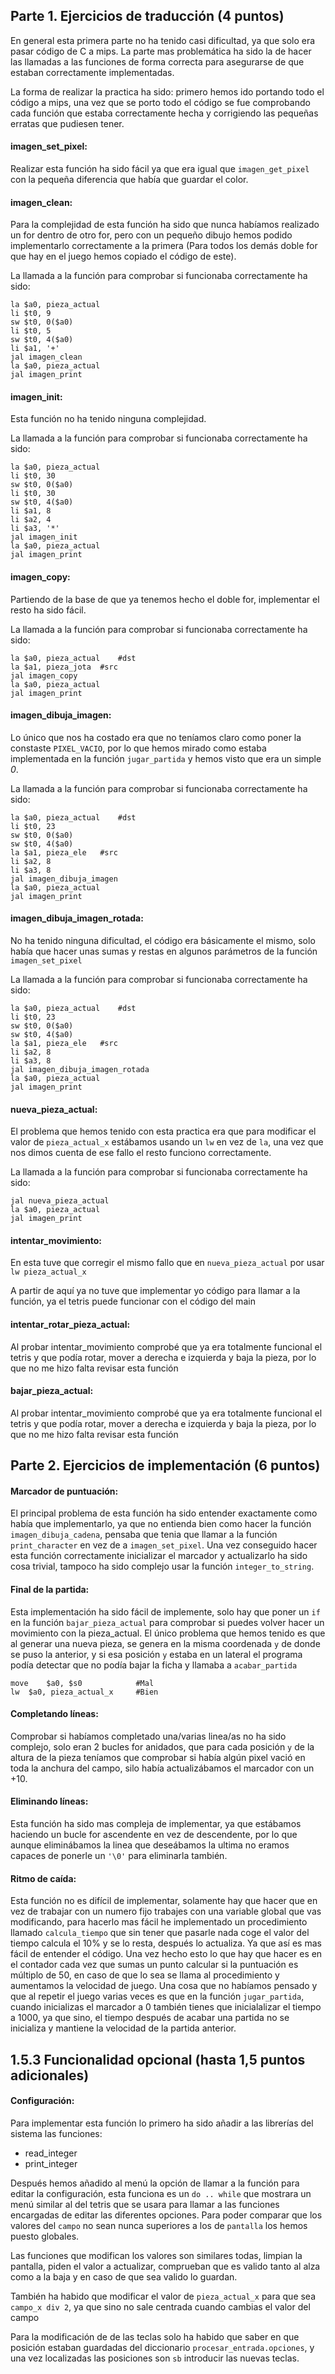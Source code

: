 

## Parte 1. Ejercicios de traducción (4 puntos)

En general esta primera parte no ha tenido casi dificultad, ya que solo era pasar código de C a mips.
La parte mas problemática ha sido la de hacer las llamadas a las funciones de forma correcta para asegurarse de que estaban correctamente implementadas.

La forma de realizar la practica ha sido: primero hemos ido portando todo el código a mips, una vez que se porto todo el código se fue comprobando cada función que estaba correctamente hecha y corrigiendo las pequeñas erratas que pudiesen tener.



#### imagen_set_pixel:
Realizar esta función ha sido fácil ya que era igual que `imagen_get_pixel` con la pequeña diferencia que había que guardar el color.



#### imagen_clean:
Para la complejidad de esta función ha sido que nunca habíamos realizado un for dentro de otro for, pero con un pequeño dibujo hemos podido implementarlo correctamente a la primera (Para todos los demás doble for que hay en el juego hemos copiado el código de este).

La llamada a la función para comprobar si funcionaba correctamente ha sido:
```
la $a0, pieza_actual
li $t0, 9
sw $t0, 0($a0)
li $t0, 5
sw $t0, 4($a0)
li $a1, '+'
jal imagen_clean
la $a0, pieza_actual
jal imagen_print
```


#### imagen_init:
Esta función no ha tenido ninguna complejidad.

La llamada a la función para comprobar si funcionaba correctamente ha sido:

```
la $a0, pieza_actual
li $t0, 30
sw $t0, 0($a0)
li $t0, 30
sw $t0, 4($a0)
li $a1, 8
li $a2, 4
li $a3, '*'
jal imagen_init
la $a0, pieza_actual
jal imagen_print
```



#### imagen_copy:
Partiendo de la base de que ya tenemos hecho el doble for, implementar el resto ha sido fácil.

La llamada a la función para comprobar si funcionaba correctamente ha sido:

```
la $a0, pieza_actual	#dst
la $a1, pieza_jota	#src
jal imagen_copy
la $a0, pieza_actual
jal imagen_print
```



#### imagen_dibuja_imagen:
Lo único que nos ha costado era que no teníamos claro como poner la constaste `PIXEL_VACIO`, por lo que hemos mirado como estaba implementada en la función `jugar_partida` y hemos visto que era un simple *0*.

La llamada a la función para comprobar si funcionaba correctamente ha sido:

```
la $a0, pieza_actual	#dst
li $t0, 23
sw $t0, 0($a0)
sw $t0, 4($a0)
la $a1, pieza_ele	#src
li $a2, 8
li $a3, 8
jal imagen_dibuja_imagen
la $a0, pieza_actual
jal imagen_print
```



#### imagen_dibuja_imagen_rotada:
No ha tenido ninguna dificultad, el código era básicamente el mismo, solo había que hacer unas sumas y restas en algunos parámetros de la función `imagen_set_pixel`

La llamada a la función para comprobar si funcionaba correctamente ha sido:

```
la $a0, pieza_actual	#dst
li $t0, 23
sw $t0, 0($a0)
sw $t0, 4($a0)
la $a1, pieza_ele	#src
li $a2, 8
li $a3, 8
jal imagen_dibuja_imagen_rotada
la $a0, pieza_actual
jal imagen_print
```

#### nueva_pieza_actual:
El problema que hemos tenido con esta practica era que para modificar el valor de `pieza_actual_x` estábamos usando un `lw` en vez de `la`, una vez que nos dimos cuenta de ese fallo el resto funciono correctamente.

La llamada a la función para comprobar si funcionaba correctamente ha sido:

```
jal nueva_pieza_actual
la $a0, pieza_actual
jal imagen_print
```



#### intentar_movimiento:
En esta tuve que corregir el mismo fallo que en `nueva_pieza_actual` por usar `lw pieza_actual_x`

A partir de aquí ya no tuve que implementar yo código para llamar a la función, ya el tetris puede funcionar con el código del main



#### intentar_rotar_pieza_actual:
Al probar intentar_movimiento comprobé que ya era totalmente funcional el tetris y que podía rotar, mover a derecha e izquierda y baja la pieza, por lo que no me hizo falta revisar esta función


#### bajar_pieza_actual:
Al probar intentar_movimiento comprobé que ya era totalmente funcional el tetris y que podía rotar, mover a derecha e izquierda y baja la pieza, por lo que no me hizo falta revisar esta función


## Parte 2. Ejercicios de implementación (6 puntos)


#### Marcador de puntuación:
El principal problema de esta función ha sido entender exactamente como había que implementarlo, ya que no entienda bien como hacer la función  `imagen_dibuja_cadena`, pensaba que tenia que llamar a la función `print_character` en vez de a `imagen_set_pixel`. Una vez conseguido hacer esta función correctamente inicializar el marcador y actualizarlo ha sido cosa trivial, tampoco ha sido complejo usar la función `integer_to_string`.





#### Final de la partida:
Esta implementación ha sido fácil de implemente, solo hay que poner un `if` en la función `bajar_pieza_actual` para comprobar si puedes volver hacer un movimiento con la pieza_actual.
El único problema que hemos tenido es que al generar una nueva pieza, se genera en la misma coordenada `y` de donde se puso la anterior, y si esa posición `y` estaba en un lateral el programa podía detectar que no podía bajar la ficha y llamaba a `acabar_partida`

```
move	$a0, $s0			#Mal
lw	$a0, pieza_actual_x		#Bien
```

#### Completando líneas:
Comprobar si habíamos completado una/varias linea/as no ha sido complejo, solo eran 2 bucles for anidados, que para cada posición `y` de la altura de la pieza teníamos que comprobar si había algún pixel vació en toda la anchura del campo, silo había actualizábamos el marcador con un +10.


#### Eliminando líneas:
Esta función ha sido mas compleja de implementar, ya que estábamos haciendo un bucle for ascendente en vez de descendente, por lo que aunque eliminábamos la linea que deseábamos la ultima no eramos capaces de ponerle un `'\0'` para eliminarla también.


#### Ritmo de caída:
Esta función no es difícil de implementar, solamente hay que hacer que en vez de trabajar con un numero fijo trabajes con una variable global que vas modificando, para hacerlo mas fácil he implementado un procedimiento llamado `calcula_tiempo` que sin tener que pasarle nada coge el valor del tiempo calcula el 10% y se lo resta, después lo actualiza. Ya que así es mas fácil de entender el código. Una vez hecho esto lo que hay que hacer es en el contador cada vez que sumas un punto calcular si la puntuación es múltiplo de 50, en caso de que lo sea se llama al procedimiento y aumentamos la velocidad de juego.
Una cosa que no habíamos pensado y que al repetir el juego varias veces es que en la función `jugar_partida`, cuando inicializas el marcador a 0 también tienes que inicialalizar el tiempo a 1000, ya que sino, el tiempo después de acabar una partida no se inicializa y mantiene la velocidad de la partida anterior.

## 1.5.3 Funcionalidad opcional (hasta 1,5 puntos adicionales)


#### Configuración:
Para implementar esta función lo primero ha sido añadir a las librerías del sistema las funciones:
* read_integer
* print_integer

Después hemos añadido al menú la opción de llamar a la función para editar la configuración, esta funciona es un `do .. while` que mostrara un menú similar al del tetris que se usara para llamar a las funciones encargadas de editar las diferentes opciones.
Para poder comparar que los valores del `campo` no sean nunca superiores a los de `pantalla` los hemos puesto globales.

Las funciones que modifican los valores son similares todas, limpian la pantalla, piden el valor a actualizar, comprueban que es valido tanto al alza como a la baja y en caso de que sea valido lo guardan.

También ha habido que modificar el valor de `pieza_actual_x` para que sea `campo_x div 2`, ya que sino no sale centrada cuando cambias el valor del campo

Para la modificación de de las teclas solo ha habido que saber en que posición estaban guardadas del diccionario `procesar_entrada.opciones`, y una vez localizadas las posiciones son `sb` introducir las nuevas teclas.
